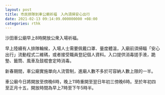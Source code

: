 ```yaml
---
layout: post
title: 市民排隊到車公廟祈福　入內須掃安心出行
date: 2021-02-13 09:14:09.000000000 +08:00
categories: rthk
---
```


沙田車公廟早上8時開放公衆入場祈福。

早上陸續有人排隊輪候，入場人士需要佩戴口罩、量度體溫，入廟前須掃瞄「安心出行」流動程式二維碼，或者接受職員登記個人資料。入口提供消毒搓手液，跪墊、籤筒、風車及鼓棍會定時消毒。

新春期間，車公廟實施單向人流管制，進廟人數不多於可容納人數上限的一半。

車公廟今日將開放至傍晚6時，晚上11時重開至翌日年初三傍晚6時。至於年初四至正月十五，開放時間為早上7時至下午5時半。
